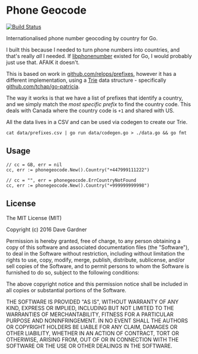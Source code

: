 # Phone Geocode

[![Build Status](https://travis-ci.org/davegardnerisme/phonegeocode.svg?branch=master)](https://travis-ci.org/davegardnerisme/phonegeocode)

Internationalised phone number geocoding by country for Go.

I built this because I needed to turn phone numbers into countries, and that's
really _all_ I needed. If [libphonenumber](https://code.google.com/p/libphonenumber/)
existed for Go, I would probably just use that. AFAIK it doesn't.

This is based on work in [github.com/relops/prefixes](https://github.com/relops/prefixes),
however it has a different implementation, using a [Trie](http://en.wikipedia.org/wiki/Trie)
data structure - specifically [github.com/tchap/go-patricia](https://github.com/tchap/go-patricia).

The way it works is that we have a list of prefixes that identify a country, and
we simply match the _most specific prefix_ to find the country code. This deals
with Canada where the country code is `+1` and shared with US.

All the data lives in a CSV and can be used via codegen to create our Trie.

```
cat data/prefixes.csv | go run data/codegen.go > ./data.go && go fmt
```

## Usage

```
// cc = GB, err = nil
cc, err := phonegeocode.New().Country("+447999111222")

// cc = "", err = phonegeocode.ErrCountryNotFound
cc, err := phonegeocode.New().Country("+999999999998")
```

## License

The MIT License (MIT)

Copyright (c) 2016 Dave Gardner

Permission is hereby granted, free of charge, to any person obtaining a copy
of this software and associated documentation files (the "Software"), to deal
in the Software without restriction, including without limitation the rights
to use, copy, modify, merge, publish, distribute, sublicense, and/or sell
copies of the Software, and to permit persons to whom the Software is
furnished to do so, subject to the following conditions:

The above copyright notice and this permission notice shall be included in all
copies or substantial portions of the Software.

THE SOFTWARE IS PROVIDED "AS IS", WITHOUT WARRANTY OF ANY KIND, EXPRESS OR
IMPLIED, INCLUDING BUT NOT LIMITED TO THE WARRANTIES OF MERCHANTABILITY,
FITNESS FOR A PARTICULAR PURPOSE AND NONINFRINGEMENT. IN NO EVENT SHALL THE
AUTHORS OR COPYRIGHT HOLDERS BE LIABLE FOR ANY CLAIM, DAMAGES OR OTHER
LIABILITY, WHETHER IN AN ACTION OF CONTRACT, TORT OR OTHERWISE, ARISING FROM,
OUT OF OR IN CONNECTION WITH THE SOFTWARE OR THE USE OR OTHER DEALINGS IN THE
SOFTWARE.
